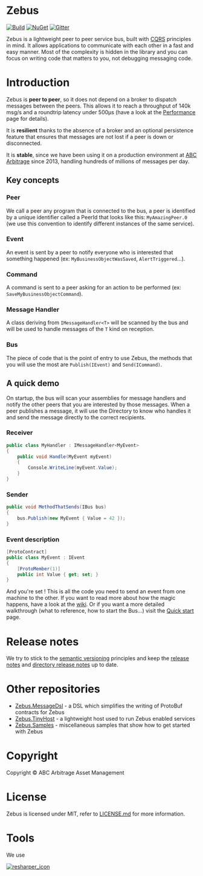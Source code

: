 # Zebus

[![Build](https://github.com/Abc-Arbitrage/Zebus/workflows/Build/badge.svg)](https://github.com/Abc-Arbitrage/Zebus/actions?query=workflow%3ABuild)
[![NuGet](https://img.shields.io/nuget/v/Zebus.svg?label=NuGet&logo=NuGet)](http://www.nuget.org/packages/Zebus/)
[![Gitter](https://img.shields.io/gitter/room/Abc-Arbitrage/Zebus.svg?label=Chat&logo=Gitter&color=blue)](https://gitter.im/Abc-Arbitrage/Zebus)

Zebus is a lightweight peer to peer service bus, built with [CQRS](http://martinfowler.com/bliki/CQRS.html) principles in mind. It allows applications to communicate with each other in a fast and easy manner. Most of the complexity is hidden in the library and you can focus on writing code that matters to you, not debugging messaging code.

# Introduction

Zebus is **peer to peer**, so it does not depend on a broker to dispatch messages between the peers. This allows it to reach a throughput of 140k msg/s and a roundtrip latency under 500µs (have a look at the [Performance](https://github.com/Abc-Arbitrage/Zebus/wiki/Performance) page for details).

It is **resilient** thanks to the absence of a broker and an optional persistence feature that ensures that messages are not lost if a peer is down or disconnected.

It is **stable**, since we have been using it on a production environment at [ABC Arbitrage](http://www.abc-arbitrage.com/) since 2013, handling hundreds of millions of messages per day.

## Key concepts

### Peer

We call a peer any program that is connected to the bus, a peer is identified by a unique identifier called a PeerId that looks like this: `MyAmazingPeer.0` (we use this convention to identify different instances of the same service).

### Event

An event is sent by a peer to notify everyone who is interested that something happened (ex: `MyBusinessObjectWasSaved`, `AlertTriggered`...).

### Command

A command is sent to a peer asking for an action to be performed (ex: `SaveMyBusinessObjectCommand`).

### Message Handler

A class deriving from `IMessageHandler<T>` will be scanned by the bus and will be used to handle messages of the `T` kind on reception.

### Bus

The piece of code that is the point of entry to use Zebus, the methods that you will use the most are `Publish(IEvent)` and `Send(ICommand)`.

## A quick demo

On startup, the bus will scan your assemblies for message handlers and notify the other peers that you are interested by those messages. When a peer publishes a message, it will use the Directory to know who handles it and send the message directly to the correct recipients.

### Receiver

```csharp
public class MyHandler : IMessageHandler<MyEvent>
{
    public void Handle(MyEvent myEvent)
    {
        Console.WriteLine(myEvent.Value);
    }
}
```

### Sender

```csharp
public void MethodThatSends(IBus bus)
{
    bus.Publish(new MyEvent { Value = 42 });
}
```

### Event description

```csharp
[ProtoContract]
public class MyEvent : IEvent
{
    [ProtoMember(1)]
    public int Value { get; set; }
}
```

And you're set ! This is all the code you need to send an event from one machine to the other. If you want to read more about how the magic happens, have a look at the [wiki](https://github.com/Abc-Arbitrage/Zebus/wiki). Or if you want a more detailed walkthrough (what to reference, how to start the Bus...) visit the [Quick start](https://github.com/Abc-Arbitrage/Zebus/wiki/Quick-start) page.

# Release notes

We try to stick to the [semantic versioning](http://semver.org/) principles and keep the [release notes](https://github.com/Abc-Arbitrage/Zebus/blob/master/RELEASE_NOTES.md) and [directory release notes](https://github.com/Abc-Arbitrage/Zebus/blob/master/RELEASE_NOTES_DIRECTORY.md) up to date.

# Other repositories

 - [Zebus.MessageDsl](https://github.com/Abc-Arbitrage/Zebus.MessageDsl) - a DSL which simplifies the writing of ProtoBuf contracts for Zebus
 - [Zebus.TinyHost](https://github.com/Abc-Arbitrage/Zebus.TinyHost) - a lightweight host used to run Zebus enabled services
 - [Zebus.Samples](https://github.com/Abc-Arbitrage/Zebus.Samples) - miscellaneous samples that show how to get started with Zebus

# Copyright

Copyright © ABC Arbitrage Asset Management

# License

Zebus is licensed under MIT, refer to [LICENSE.md](https://github.com/Abc-Arbitrage/Zebus/blob/master/LICENSE.md) for more information.

# Tools
We use

[![resharper_icon](https://raw.githubusercontent.com/wiki/Abc-Arbitrage/Zebus/content/icon_ReSharper.png)](https://www.jetbrains.com/resharper/)
